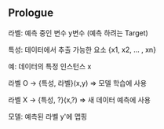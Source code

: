 ## Prologue

라벨: 예측 중인 변수 y변수 (예측 하려는 Target)

특성: 데이터에서 추출 가능한 요소 {x1, x2, ... , xn}

예: 데이터의 특정 인스턴스 x

라벨 O -> {특성, 라벨}(x,y) => 모델 학습에 사용

라벨 X -> {특성, ?}(x,?) => 새 데이터 예측에 사용

모델: 예측된 라벨 y'에 맵핑
